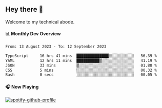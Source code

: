 ## Hey there 👋

Welcome to my technical abode.

#### 📊 Monthly Dev Overview
<!--START_SECTION:waka-->

```txt
From: 13 August 2023 - To: 12 September 2023

TypeScript     16 hrs 41 mins  ██████████████░░░░░░░░░░░   56.39 %
YAML           12 hrs 11 mins  ██████████▒░░░░░░░░░░░░░░   41.19 %
JSON           33 mins         ▒░░░░░░░░░░░░░░░░░░░░░░░░   01.88 %
CSS            5 mins          ░░░░░░░░░░░░░░░░░░░░░░░░░   00.32 %
Bash           0 secs          ░░░░░░░░░░░░░░░░░░░░░░░░░   00.05 %
```

<!--END_SECTION:waka-->

#### 🎧 Now Playing

[![spotify-github-profile](https://spotify-github-profile.vercel.app/api/view?uid=james2mid&cover_image=true&theme=natemoo-re)](https://open.spotify.com/user/james2mid?si=2b3baf2b09cb499e)
